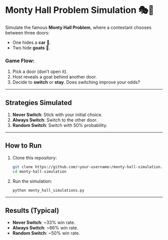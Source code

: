 # Monty Hall Problem Simulation 🎭🚪
Simulate the famous **Monty Hall Problem**, where a contestant chooses between three doors:
- One hides a **car** 🎉.
- Two hide **goats** 🐐.

### Game Flow:
1. Pick a door (don’t open it).
2. Host reveals a goat behind another door.
3. Decide to **switch** or **stay**. Does switching improve your odds?
---
## Strategies Simulated
1. **Never Switch**: Stick with your initial choice.
2. **Always Switch**: Switch to the other door.
3. **Random Switch**: Switch with 50% probability.
---
## How to Run
1. Clone this repository:
   ```bash
   git clone https://github.com/<your-username>/monty-hall-simulation.git
   cd monty-hall-simulation
   ```
2. Run the simulation:
   ```bash
   python monty_hall_simulations.py
   ```
---
## Results (Typical)
- **Never Switch**: ~33% win rate.
- **Always Switch**: ~66% win rate.
- **Random Switch**: ~50% win rate.
